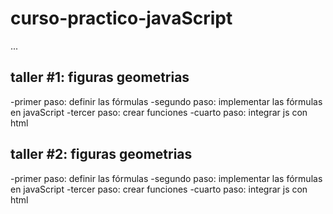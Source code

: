 # curso-practico-javaScript

...

## taller #1: figuras  geometrias
-primer paso: definir las fórmulas
-segundo paso: implementar las fórmulas en javaScript
-tercer paso: crear funciones
-cuarto paso: integrar js con html


## taller #2: figuras  geometrias
-primer paso: definir las fórmulas
-segundo paso: implementar las fórmulas en javaScript
-tercer paso: crear funciones
-cuarto paso: integrar js con html
